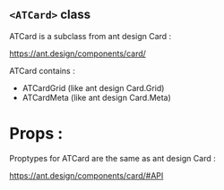 ## `<ATCard>` class

ATCard is a subclass from ant design Card :

https://ant.design/components/card/

ATCard contains :
- ATCardGrid (like ant design Card.Grid)
- ATCardMeta (like ant design Card.Meta)

# Props :

Proptypes for ATCard are the same as ant design Card :

https://ant.design/components/card/#API


